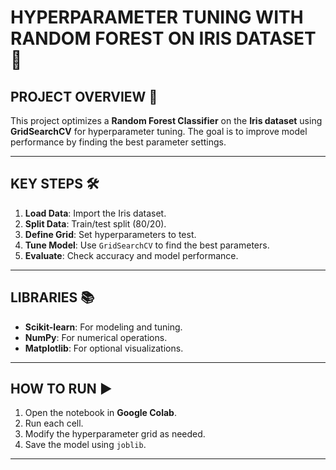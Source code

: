 # HYPERPARAMETER TUNING WITH RANDOM FOREST ON IRIS DATASET 🌸

## PROJECT OVERVIEW 🌟
This project optimizes a **Random Forest Classifier** on the **Iris dataset** using **GridSearchCV** for hyperparameter tuning. The goal is to improve model performance by finding the best parameter settings.

---

## KEY STEPS 🛠️
1. **Load Data**: Import the Iris dataset.
2. **Split Data**: Train/test split (80/20).
3. **Define Grid**: Set hyperparameters to test.
4. **Tune Model**: Use `GridSearchCV` to find the best parameters.
5. **Evaluate**: Check accuracy and model performance.

---

## LIBRARIES 📚
- **Scikit-learn**: For modeling and tuning.
- **NumPy**: For numerical operations.
- **Matplotlib**: For optional visualizations.

---

## HOW TO RUN ▶️
1. Open the notebook in **Google Colab**.
2. Run each cell.
3. Modify the hyperparameter grid as needed.
4. Save the model using `joblib`.

---
